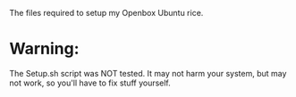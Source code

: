 The files required to setup my Openbox Ubuntu rice.
# Warning:
The Setup.sh script was NOT tested. It may not harm your system, but may not work, so you'll have to fix stuff yourself.
